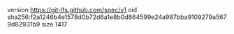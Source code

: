version https://git-lfs.github.com/spec/v1
oid sha256:f2a1246b4e1578d0b72d6a1e8b0d864599e24a987bba9109279a5679d82931b9
size 1417
